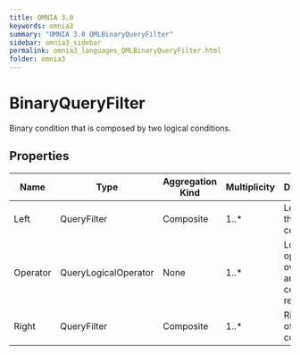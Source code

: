 ```yaml
---
title: OMNIA 3.0
keywords: omnia3
summary: "OMNIA 3.0 QMLBinaryQueryFilter"
sidebar: omnia3_sidebar
permalink: omnia3_languages_QMLBinaryQueryFilter.html
folder: omnia3
---
```


# BinaryQueryFilter
Binary condition that is composed by two logical conditions.
## Properties

| Name | Type | Aggregation Kind | Multiplicity | Description |
| --------- | --------- | --------- | --------- | --------- |
| Left | QueryFilter | Composite | 1..* | Left part of the condition. |
| Operator | QueryLogicalOperator | None | 1..* | Logical operator over the left and right condition result. |
| Right | QueryFilter | Composite | 1..* | Right part of the condition. |


